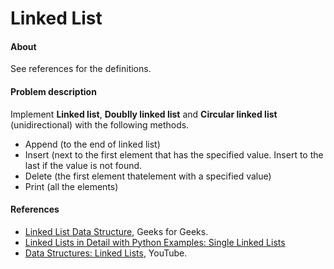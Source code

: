 # Linked List

#### About

See references for the definitions.


#### Problem description

Implement **Linked list**,  **Doublly linked list** and **Circular linked list** (unidirectional) with the following methods.

- Append (to the end of linked list)
- Insert (next to the first element that has the specified value. Insert to the last if the value is not found.
- Delete (the first element thatelement with a specified value)
- Print (all the elements)

#### References

- [Linked List Data Structure](https://www.geeksforgeeks.org/data-structures/linked-list/), Geeks for Geeks.
- [Linked Lists in Detail with Python Examples: Single Linked Lists](https://stackabuse.com/linked-lists-in-detail-with-python-examples-single-linked-lists/)
- [Data Structures: Linked Lists](https://www.youtube.com/watch?v=njTh_OwMljA), YouTube.
